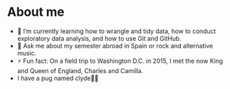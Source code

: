# About me

- 🌱 I’m currently learning how to wrangle and tidy data, how to conduct exploratory data analysis, and how to use Git and GitHub.
- 💬 Ask me about my semester abroad in Spain or rock and alternative music.
- ⚡ Fun fact: On a field trip to Washington D.C. in 2015, I met the now King and Queen of England, Charles and Camilla.
- I have a pug named clyde🐕‍🦺

